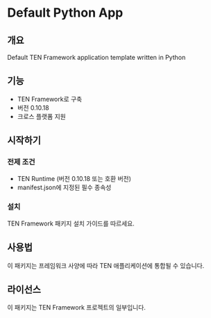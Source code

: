# Default Python App

## 개요

Default TEN Framework application template written in Python

## 기능

- TEN Framework로 구축
- 버전 0.10.18
- 크로스 플랫폼 지원

## 시작하기

### 전제 조건

- TEN Runtime (버전 0.10.18 또는 호환 버전)
- manifest.json에 지정된 필수 종속성

### 설치

TEN Framework 패키지 설치 가이드를 따르세요.

## 사용법

이 패키지는 프레임워크 사양에 따라 TEN 애플리케이션에 통합될 수 있습니다.

## 라이선스

이 패키지는 TEN Framework 프로젝트의 일부입니다.
